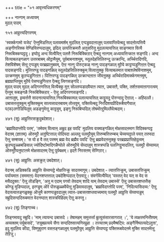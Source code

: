 +++
title = "०१ आवृत्त्यधिकरणम्"

+++
नाऩ्गाम् अध्यायम्  
मुदल् पादम्  
  
१५१ आव्रुत्त्यदिगरणम्   
  
'स्वर्क्कगामो यजेद' ऎऩ्ऩुमिडत्तिल् पलावमर्शम् मुदलिल् एऱ्पडुवदाऩालुम् पलावाप्तियॆऩ्बदु सादऩोत्पत्तियै अङ्गीगरिक्क वेण्डियिरुप्पदालुम्, इदिल् उत्पत्तिक्रमत्तै अऩुसरित्तु मुदलत्यायत्तिल् साङ्गमाऩ वित्यै निरूबिक्कप्पट्टदु। इप्पोदु अन्द वित्यैयिऩ् पलत्तै निरूबिक्किऱार् ऎऩ्बदु नाऩ्गाम् अध्यायत्तिऱ्काऩ सङ्गदि। अन्द वित्याबलङ्गळाग उत्तरबाबम् ऒट्टामैयुम्, पूर्वबाबनाशमुम्, स्तूलदेहत्तिलिरुन्दु उत्क्रान्दि, अर्च्चिरादिगदि, तेशविशेषम् सॆऩ्ऱु एऱ्पडुम् परब्रह्माऩुबवम्, ऎऩ्ऱ नाऩ्गु पॊरुट्कळ् नाऩ्गु पादङ्गळाल् मुऱैये काट्टप्पडुगिऩ्ऱऩ ऎऩ्बदु पादसङ्गदि। मुऩ्ऩिरण्डु पादङ्गळिल् स्तूलदेहत्तिलिरुक्कुम् वित्वाऩुक्कु वित्याबलमाऩ पाबाश्लेषविनाशमुम्, उत्क्रणमुम् कूऱप्पडुगिऩ्ऱऩ। पिऩ्ऩिरण्डु पादङ्गळिल् उत्क्रान्दऩाऩ जीवऩुक्कु अर्च्चिरादिमार्क्कगमऩमुम्, ब्रह्मप्राप्तियुम् मुऱैये पेसप्पडुगिऩ्ऱऩ ऎऩ्बदु त्विगसङ्गदि।  
मुदल् पादम् मुदल् अदिगरणत्तिल् वित्यैक्कु मुऩ् सॊल्लप्पडादवैयाऩ त्याऩ, उबासऩै, पक्ति, तर्शऩसमाऩागारत्वम् ऎऩ्ऩुम् रूबङ्गळै निरूबिक्किऱार् - ऎऩ्ऱु अदिगरणसङ्गदि।  
आऩालुम्, इव्वर्त्तत्तै सादनात्यायत्तिल् निरूबिक्कामल् पलात्यायत्तिल् काट्टुवदु पॊरुन्दादु ऎऩ्ऱाल् - अह्दिल्लै। उबासऩत्तुक्कुम् मुक्तिक्कुम् सात्यसादऩबावम् तोऩ्ऱवुम्, पक्तियॆऩ्बदु निरदिशयप्रीदिरूबैयागैयाल् प(फ)लगोडियिलुम् अडङ्गुमॆऩ्ऱु काट्टवुम्, इङ्गु निरूबिप्पदिल् तोषमॊऩ्ऱुमिल्लैयॆऩ्बदाम्।  
  
४७१ (सू) आव्रुत्तिरसक्रुदुबदेशात्।  
  
'ब्रह्मविदाप्ऩोदि परम्', 'तमेवम् वित्वाऩ् अम्रुद इह पवदि' मुदलिय वाक्यङ्गळिल् मोक्षसादऩमाग विदिक्कप्पट्ट वेदऩम् (ज्ञाऩम्) ऒरुमुऱै अऩुष्टित्ताल् पोदियदा अल्लदु पलमुऱैयुम् तिरुम्बत्तिरुम्बच् चॆय्यप्पट्टाले पयऩ् तरुवदा ऎऩ्ऱु सम्शयम्। 'स यो ह वै तत् परमम् ब्रह्म वेद ब्रह्मैव पवदि' ऎऩ्ऱु ब्रह्मवेदऩत्तुक्कु परब्रह्मप्राप्तिहेदुत्वम् कूऱप्पट्टुळ्ळबडियाल् ज्योदिष्टोमादिगळैप्पोले ऒरुमुऱैये सॆय्दालुम् शास्त्रप्पडि पलऩ्गिट्टुमादलिऩ्, पलमुऱै सॆय्यामल् ऒरुमुऱैयऩुष्टाऩमे मोक्षसादऩम् ऎऩ्ऱु पूर्वबक्षम्। इदऩै निरसऩम् सॆय्गिऱार्।  
  
४७१ (सू) आव्रुत्ति: असक्रुत् उबदेशात्।  
  
वेदनम् अडिक्कडि आव्रुत्ति सॆय्यप्पट्टे मोक्षत्तिऱ्कु सादऩमागुम्। उबदेशात् - त्याऩत्तिऱ्कुम्, उबासऩत्तिऱ्कुम् पर्यायमाऩ (सममाऩ) वेदनशप्तत्ताल् उबदेशिप्पदाल् ऎऩ्ऱवाऱु। संवर्गवित्यैयिल् 'यस्तत् वेद यत् स वेद स मयैददुक्त:' ऎऩ्ऱु तॊडङ्गि, 'अऩु म एदाम् पगवो तेवदाम् शादि याम् तेवदाम् उबास्से' ऎऩ्ऱु उबासऩशप्तत्तैक् कॊण्डु मुडिप्पदाल्, इरण्डुम् ऒरे पॊरुळुळ्ळवैयॆऩ्ऱु मुडिवावदालुम्, 'ब्रह्मविदाप्ऩोदि परम्', 'निदित्यासिदव्य:' ऎऩ्ऱु वेदऩत्याऩङ्गळुक्कु ऒऱ्ऱुमै काणप्पडुवदालुम् त्याऩ-उबासऩशप्तवाच्यमाय् पलमुऱै आव्रुत्ति सॆय्यप्पडुम् स्म्रुदिसन्ददिरूबमाऩ वेदनम्दाऩ् शास्त्रविहिदम् ऎऩ्ऱु करुत्तु।

४७२ (सू) लिङ्गाच्च।  
  
लिङ्गमावदु स्म्रुदि। 'माम् त्यायन्द उबासदे । तेषामहम् समुत्तर्त्ता म्रुत्युसंसारसागरात् ।', 'ये त्वक्षरमनिर्त्तेश्यम् अव्यक्तम् पर्युबासदे', 'तत्रूबप्रत्यये सैगा सन्ददिश्साऩ्यनिस्प्रुहा । तत्त्याऩम् प्रदमैष्षट्पि: अङ्गैर्निष्पात्यदेऽतुऩा', इदु मुदलिय कीदा, विष्णुबुराण वसऩङ्गळालुम् पलमुऱैयुम् आव्रुत्ति सॆय्यप्पट्ट पक्तिरूबवेदऩमे मुक्ति सादऩमॆऩ्ऱु तेऱिऱ्ऱु।

